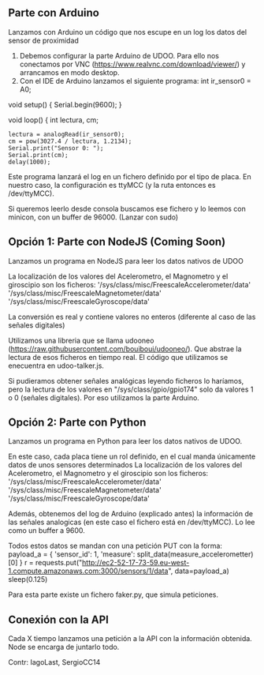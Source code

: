 Parte con Arduino
-
Lanzamos con Arduino un código que nos escupe en un log los datos del sensor de proximidad

1. Debemos configurar la parte Arduino de UDOO. Para ello nos conectamos por VNC (https://www.realvnc.com/download/viewer/) y arrancamos en modo desktop.
2. Con el IDE de Arduino lanzamos el siguiente programa:
  int ir_sensor0 = A0;
   
  void setup()
  {
    Serial.begin(9600);
  }
   
  void loop()
  {
    int lectura, cm;
   
    lectura = analogRead(ir_sensor0);
    cm = pow(3027.4 / lectura, 1.2134);
    Serial.print("Sensor 0: ");
    Serial.print(cm);
    delay(1000);

Este programa lanzará el log en un fichero definido por el tipo de placa. En nuestro caso, la configuración es ttyMCC (y la ruta entonces es /dev/ttyMCC).

Si queremos leerlo desde consola buscamos ese fichero y lo leemos con minicon, con un buffer de 96000. (Lanzar con sudo)



Opción 1: Parte con NodeJS (Coming Soon)
--
Lanzamos un programa en NodeJS para leer los datos nativos de UDOO

La localización de los valores del Acelerometro, el Magnometro y el giroscipio son los ficheros:
 '/sys/class/misc/FreescaleAccelerometer/data' 
 '/sys/class/misc/FreescaleMagnetometer/data' 
 '/sys/class/misc/FreescaleGyroscope/data'

La conversión es real y contiene valores no enteros (diferente al caso de las señales digitales)

Utilizamos una libreria que se llama udooneo (https://raw.githubusercontent.com/bouiboui/udooneo/). Que abstrae la lectura de esos ficheros en tiempo real. El código que utilizamos se enecuentra en udoo-talker.js.

Si pudieramos obtener señales analógicas leyendo ficheros lo haríamos, pero la lectura de los valores en "/sys/class/gpio/gpio174" solo da valores 1 o 0 (señales digitales). Por eso utilizamos la parte Arduino.


Opción 2: Parte con Python
--
Lanzamos un programa en Python para leer los datos nativos de UDOO.

En este caso, cada placa tiene un rol definido, en el cual manda únicamente datos de unos sensores determinados
La localización de los valores del Acelerometro, el Magnometro y el giroscipio son los ficheros:
 '/sys/class/misc/FreescaleAccelerometer/data' 
 '/sys/class/misc/FreescaleMagnetometer/data' 
 '/sys/class/misc/FreescaleGyroscope/data'

Además, obtenemos del log de Arduino (explicado antes) la información de las señales analogicas (en este caso el fichero está en /dev/ttyMCC). Lo lee como un buffer a 9600.

Todos estos datos se mandan con una petición PUT con la forma:
    payload_a = {
      'sensor_id': 1,
      'measure': split_data(measure_accelerometter)[0]
    }
    r = requests.put("http://ec2-52-17-73-59.eu-west-1.compute.amazonaws.com:3000/sensors/1/data", data=payload_a)
    sleep(0.125)

Para esta parte existe un fichero faker.py, que simula peticiones.

Conexión con la API
--
Cada X tiempo lanzamos una petición a la API con la información obtenida. Node se encarga de juntarlo todo.


Contr: IagoLast, SergioCC14
